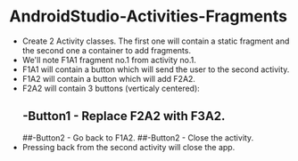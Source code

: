 # AndroidStudio-Activities-Fragments

- Create 2 Activity classes. The first one will contain a static fragment and the second one a container to add fragments.
- We'll note F1A1 fragment no.1 from activity no.1.
- F1A1 will contain a button which will send the user to the second activity.
- F1A2 will contain a button which will add F2A2.
- F2A2 will contain 3 buttons (verticaly centered):
    ## -Button1 - Replace F2A2 with F3A2.
    ##-Button2 - Go back to F1A2.
    ##-Button2 - Close the activity.
- Pressing back from the second activity will close the app.     

